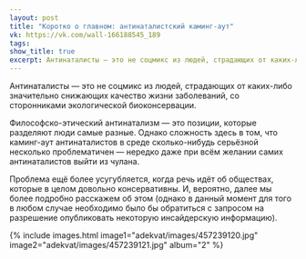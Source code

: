 ```yaml
---
layout: post
title: "Коротко о главном: антинаталистский каминг-аут"
vk: https://vk.com/wall-166188545_189
tags: 
show_title: true
excerpt: Антинаталисты — это не соцмикс из людей, страдающих от каких-либо значительно снижающих качество жизни заболеваний, со сторонниками экологической биоконсервации. Философско-этический антинатализм — это позиции, которые ...
---
```

Антинаталисты — это не соцмикс из людей, страдающих от каких-либо значительно снижающих качество жизни заболеваний, со сторонниками экологической биоконсервации. 

Философско-этический антинатализм — это позиции, которые разделяют люди самые разные. Однако сложность здесь в том, что каминг-аут антинаталистов в среде сколько-нибудь серьёзной несколько проблематичен — нередко даже при всём желании самих антинаталистов выйти из чулана. 

Проблема ещё более усугубляется, когда речь идёт об обществах, которые в целом довольно консервативны. И, вероятно, далее мы более подробно расскажем об этом (однако в данный момент для того в любом случае необходимо было бы обратиться с запросом на разрешение опубликовать некоторую инсайдерскую информацию).

{% include images.html image1="adekvat/images/457239120.jpg" image2="adekvat/images/457239121.jpg" album="2" %}
